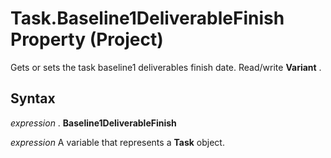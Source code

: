 
# Task.Baseline1DeliverableFinish Property (Project)

Gets or sets the task baseline1 deliverables finish date. Read/write  **Variant** .


## Syntax

 _expression_ . **Baseline1DeliverableFinish**

 _expression_ A variable that represents a **Task** object.

